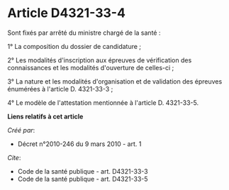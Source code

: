 # Article D4321-33-4

Sont fixés par arrêté du ministre chargé de la santé : 

1° La composition du dossier de candidature ; 

2° Les modalités d'inscription aux épreuves de vérification des connaissances et les modalités d'ouverture de celles-ci ; 

3° La nature et les modalités d'organisation et de validation des épreuves énumérées à l'article D. 4321-33-3 ; 

4° Le modèle de l'attestation mentionnée à l'article D. 4321-33-5.

**Liens relatifs à cet article**

_Créé par_:

  - Décret n°2010-246 du 9 mars 2010 - art. 1

_Cite_:

  - Code de la santé publique - art. D4321-33-3
  - Code de la santé publique - art. D4321-33-5
